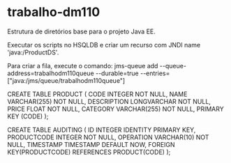 # trabalho-dm110
Estrutura de diretórios base para o projeto Java EE.

Executar os scripts no HSQLDB e criar um recurso com JNDI name 'java:/ProductDS'.

Para criar a fila, execute o comando: jms-queue add --queue-address=trabalhodm110queue --durable=true --entries=["java:/jms/queue/trabalhodm110queue"]

CREATE TABLE PRODUCT (
	CODE INTEGER NOT NULL,
	NAME VARCHAR(255) NOT NULL,
	DESCRIPTION LONGVARCHAR NOT NULL,
	PRICE FLOAT NOT NULL,
	CATEGORY VARCHAR(255) NOT NULL,
	PRIMARY KEY (CODE)
);

CREATE TABLE AUDITING (
	ID INTEGER IDENTITY PRIMARY KEY,
	PRODUCTCODE INTEGER NOT NULL,
	OPERATION VARCHAR(10) NOT NULL,
	TIMESTAMP TIMESTAMP DEFAULT NOW,
	FOREIGN KEY(PRODUCTCODE) REFERENCES PRODUCT(CODE)
);
